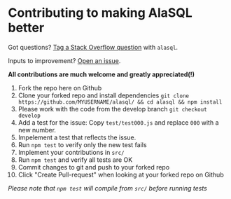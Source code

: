 # Contributing to making AlaSQL better


Got questions? [Tag a Stack Overflow question](http://stackoverflow.com/questions/ask?tags=AlaSQL) with `alasql`.


Inputs to improvement? [Open an issue](https://github.com/agershun/alasql/issues/new). 


**All contributions are much welcome and greatly appreciated(!)** 

1. Fork the repo here on Github
0. Clone your forked repo and install dependencies `git clone https://github.com/MYUSERNAME/alasql/ && cd alasql && npm install`  
0. Please work with the code from the develop branch `git checkout develop`
0. Add a test for the issue: Copy `test/test000.js` and replace `000` with a new number. 
0. Impelement a test that reflects the issue.
0. Run `npm test` to verify only the new test fails
0. Implement your contributions in `src/`
0. Run `npm test` and verify all tests are OK
0. Commit changes to git and push to your forked repo
0. Click "Create Pull-request" when looking at your forked repo on Github

_Please note that `npm test` will compile from `src/` before running tests_ 

 
